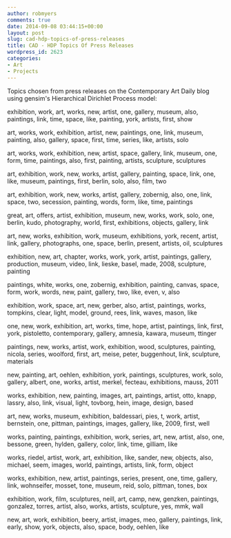 ```yaml
---
author: robmyers
comments: true
date: 2014-09-08 03:44:15+00:00
layout: post
slug: cad-hdp-topics-of-press-releases
title: CAD - HDP Topics Of Press Releases
wordpress_id: 2623
categories:
- Art
- Projects
---
```


Topics chosen from press releases on the Contemporary Art Daily blog using gensim's Hierarchical Dirichlet Process model:

exhibition, work, art, works, new, artist, one, gallery, museum, also, paintings, link, time, space, like, painting, york, artists, first, show

art, works, work, exhibition, artist, new, paintings, one, link, museum, painting, also, gallery, space, first, time, series, like, artists, solo

art, works, work, exhibition, new, artist, space, gallery, link, museum, one, form, time, paintings, also, first, painting, artists, sculpture, sculptures

art, exhibition, work, new, works, artist, gallery, painting, space, link, one, like, museum, paintings, first, berlin, solo, also, film, two

art, exhibition, work, new, works, artist, gallery, zobernig, also, one, link, space, two, secession, painting, words, form, like, time, paintings

great, art, offers, artist, exhibition, museum, new, works, work, solo, one, berlin, kudo, photography, world, first, exhibitions, objects, gallery, link

art, new, works, exhibition, work, museum, exhibitions, york, recent, artist, link, gallery, photographs, one, space, berlin, present, artists, oil, sculptures

exhibition, new, art, chapter, works, work, york, artist, paintings, gallery, production, museum, video, link, lieske, basel, made, 2008, sculpture, painting

paintings, white, works, one, zobernig, exhibition, painting, canvas, space, form, work, words, new, paint, gallery, two, like, even, v, also

exhibition, work, space, art, new, gerber, also, artist, paintings, works, tompkins, clear, light, model, ground, rees, link, waves, mason, like

one, new, work, exhibition, art, works, time, hope, artist, paintings, link, first, york, pistoletto, contemporary, gallery, amnesia, kawara, museum, ttinger

paintings, new, works, artist, work, exhibition, wood, sculptures, painting, nicola, series, woolford, first, art, meise, peter, buggenhout, link, sculpture, materials

new, painting, art, oehlen, exhibition, york, paintings, sculptures, work, solo, gallery, albert, one, works, artist, merkel, fecteau, exhibitions, mauss, 2011

works, exhibition, new, painting, images, art, paintings, artist, otto, knapp, lassry, also, link, visual, light, tovborg, hein, image, design, based

art, new, works, museum, exhibition, baldessari, pies, t, work, artist, bernstein, one, pittman, paintings, images, gallery, like, 2009, first, well

works, painting, paintings, exhibition, work, series, art, new, artist, also, one, bessone, green, hylden, gallery, color, link, time, gilliam, like

works, riedel, artist, work, art, exhibition, like, sander, new, objects, also, michael, seem, images, world, paintings, artists, link, form, object

works, exhibition, new, artist, paintings, series, present, one, time, gallery, link, wohnseifer, mosset, tone, museum, reid, solo, pittman, tones, box

exhibition, work, film, sculptures, neill, art, camp, new, genzken, paintings, gonzalez, torres, artist, also, works, artists, sculpture, yes, mmk, wall

new, art, work, exhibition, beery, artist, images, meo, gallery, paintings, link, early, show, york, objects, also, space, body, oehlen, like
